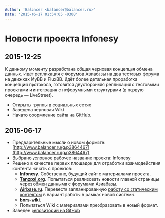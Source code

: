 ```yaml
---
Author: 'Balancer <balancer@balancer.ru>'
Date: '2015-06-17 01:54:05 +0300'
---
```


# Новости проекта Infonesy

## 2015-12-25

К данному моменту разработана общая черновая концепция обмена данных.
Идёт репликация с [Форумов Авиабазы](http://forums.balancer.ru/) на два
тестовых форума на движках MyBB и FluxBB. Идёт более детальная проработка
концепций протокола, готовится двусторонняя репликация с тестовыми
проектами и интеграция с нефорумными структурами (в первую очередь —
LiveStreet).

* Открыты группы в социальных сетях
* Заведена черновая Wiki
* Начато оформление сайта на GitHub.

## 2015-06-17

- Предварительные мысли о новом формате: [http://www.balancer.ru/g/p3864467](http://www.balancer.ru/g/p3864467)
- Выбрано условное рабочее название проекта: Infonesy
- Решено в качестве первых площадок для отработки взаимодействия контента начать с проектов:
  - **Infonesy**. Собственно, будущий сайт с материалами проекта.
  - **[Tanzpol.org](http://www.tanzpol.org/)**. Попытаться реализовать новости главной страницы через обмен данными с форумами Авиабазы.
  - **[Airbase.ru](http://www.airbase.ru/)**. Перевести запланированную [работу со статическим контентом](http://www.wrk.ru/support/2015/02/t87006--novyj-format-razrabotki-sajtov-i-airbase-ru-v-chastnosti.853.html) в вариант работы в рамках новой системы.
  - **[bors-wiki](https://bitbucket.org/Balancer/bors-core/wiki/)**.
  - Попытаться Wiki с материалами преобразовать в новый формат.
- Заведён [репозиторий на GitHub](https://github.com/Balancer/infonesy)
